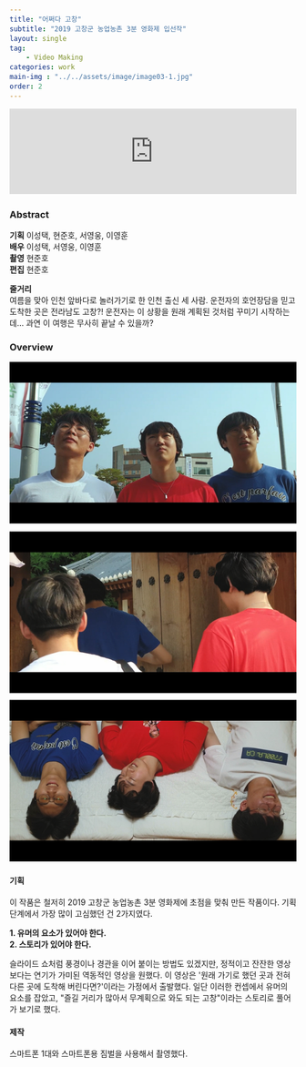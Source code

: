 ```yaml
---
title: "어쩌다 고창"
subtitle: "2019 고창군 농업농촌 3분 영화제 입선작"
layout: single
tag: 
    - Video Making
categories: work
main-img : "../../assets/image/image03-1.jpg"
order: 2
---
```


<iframe width="100%" height="56.25%" src="https://www.youtube.com/embed/m9C4iiBLrAI" frameborder="0" allow="accelerometer; autoplay; encrypted-media; gyroscope; picture-in-picture" allowfullscreen></iframe>

### Abstract
__기획__  이성택, 현준호, 서영웅, 이영훈  
__배우__  이성택, 서영웅, 이영훈  
__촬영__  현준호  
__편집__  현준호  

__줄거리__  
여름을 맞아 인천 앞바다로 놀러가기로 한 인천 출신 세 사람. 운전자의 호언장담을 믿고 도착한 곳은 전라남도 고창?! 운전자는 이 상황을 원래 계획된 것처럼 꾸미기 시작하는데... 과연 이 여행은 무사히 끝날 수 있을까?

### Overview

![image](../../assets/image/image03-2.jpg)  

#### 기획
이 작품은 철저히 2019 고창군 농업농촌 3분 영화제에 초점을 맞춰 만든 작품이다. 기획 단계에서 가장 많이 고심했던 건 2가지였다.  
  
__1. 유머의 요소가 있어야 한다.__   
__2. 스토리가 있어야 한다.__  
  
슬라이드 쇼처럼 풍경이나 경관을 이어 붙이는 방법도 있겠지만, 정적이고 잔잔한 영상보다는 연기가 가미된 역동적인 영상을 원했다. 이 영상은 '원래 가기로 했던 곳과 전혀 다른 곳에 도착해 버린다면?'이라는 가정에서 출발했다. 일단 이러한 컨셉에서 유머의 요소를 잡았고, "즐길 거리가 많아서 무계획으로 와도 되는 고창"이라는 스토리로 풀어가 보기로 했다.

#### 제작
스마트폰 1대와 스마트폰용 짐벌을 사용해서 촬영했다.